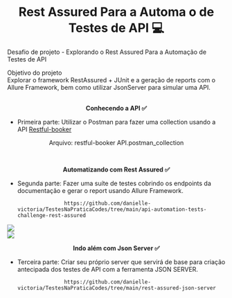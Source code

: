 <h1 align = "center"> Rest Assured Para a Automa o de Testes de API 💻</h1> 
Desafio de projeto - Explorando o Rest Assured Para a Automação de Testes de API   

Objetivo do projeto   
Explorar o framework RestAssured + JUnit e a geração de reports com o Allure Framework, bem como utilizar JsonServer para simular uma API.     
<br/>
<b><p align = "center">Conhecendo a API ✅</p></b> 

- Primeira parte: Utilizar o Postman para fazer uma collection usando a API [Restful-booker](https://restful-booker.herokuapp.com/apidoc/index.html)    

 <p align = "center">Arquivo: restful-booker API.postman_collection</p>   
 <br/>
 <b><p align = "center">Automatizando com Rest Assured ✅</p></b>  
                       
 - Segunda parte: Fazer uma suíte de testes cobrindo os endpoints da documentação e gerar o report usando Allure Framework.
    
                      https://github.com/danielle-victoria/TestesNaPraticaCodes/tree/main/api-automation-tests-challenge-rest-assured
                      
![](https://github.com/danielle-victoria/Rest-Assured-Para-a-Automa-o-de-Testes-de-API/blob/main/Allure%20report%20(1).png)  
![](https://github.com/danielle-victoria/Rest-Assured-Para-a-Automa-o-de-Testes-de-API/blob/main/Allure%20report%20(2).png)
 <br/>
 <b><p align = "center">Indo além com Json Server ✅</p></b>                      
                      
 - Terceira parte: Criar seu próprio server que servirá de base para criação antecipada dos testes de API com a ferramenta JSON SERVER.
 
                      https://github.com/danielle-victoria/TestesNaPraticaCodes/tree/main/rest-assured-json-server



